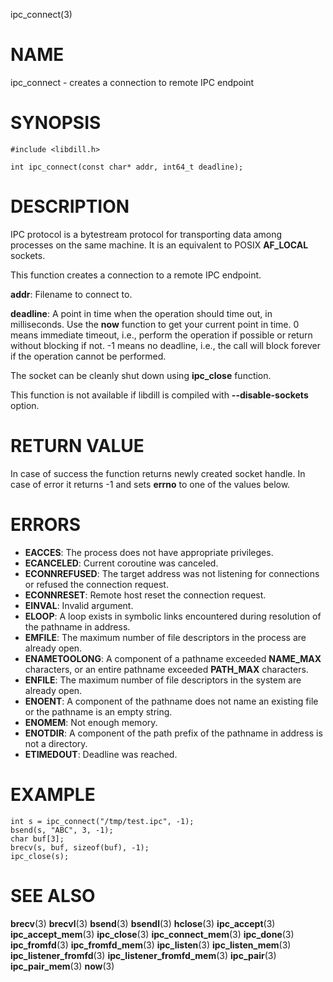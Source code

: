 ipc_connect(3)

# NAME

ipc_connect - creates a connection to remote IPC endpoint

# SYNOPSIS

```
#include <libdill.h>

int ipc_connect(const char* addr, int64_t deadline);
```

# DESCRIPTION

IPC  protocol is a bytestream protocol for transporting data among processes on the same machine.  It is an equivalent to POSIX **AF_LOCAL** sockets.

This function creates a connection to a remote IPC endpoint.

**addr**: Filename to connect to.

**deadline**: A point in time when the operation should time out, in milliseconds. Use the **now** function to get your current point in time. 0 means immediate timeout, i.e., perform the operation if possible or return without blocking if not. -1 means no deadline, i.e., the call will block forever if the operation cannot be performed.

The socket can be cleanly shut down using **ipc_close** function.

This function is not available if libdill is compiled with **--disable-sockets** option.

# RETURN VALUE

In case of success the function returns newly created socket handle. In case of error it returns -1 and sets **errno** to one of the values below.

# ERRORS

- **EACCES**: The process does not have appropriate privileges.
- **ECANCELED**: Current coroutine was canceled.
- **ECONNREFUSED**: The target address was not listening for connections or refused the connection request.
- **ECONNRESET**: Remote host reset the connection request.
- **EINVAL**: Invalid argument.
- **ELOOP**: A loop exists in symbolic links encountered during resolution of the pathname in address.
- **EMFILE**: The maximum number of file descriptors in the process are already open.
- **ENAMETOOLONG**: A component of a pathname exceeded **NAME_MAX** characters, or an entire pathname exceeded **PATH_MAX** characters.
- **ENFILE**: The maximum number of file descriptors in the system are already open.
- **ENOENT**: A component of the pathname does not name an existing file or the pathname is an empty string.
- **ENOMEM**: Not enough memory.
- **ENOTDIR**: A component of the path prefix of the pathname in address is not a directory.
- **ETIMEDOUT**: Deadline was reached.

# EXAMPLE

```
int s = ipc_connect("/tmp/test.ipc", -1);
bsend(s, "ABC", 3, -1);
char buf[3];
brecv(s, buf, sizeof(buf), -1);
ipc_close(s);
```

# SEE ALSO

**brecv**(3) **brecvl**(3) **bsend**(3) **bsendl**(3) **hclose**(3) **ipc_accept**(3) **ipc_accept_mem**(3) **ipc_close**(3) **ipc_connect_mem**(3) **ipc_done**(3) **ipc_fromfd**(3) **ipc_fromfd_mem**(3) **ipc_listen**(3) **ipc_listen_mem**(3) **ipc_listener_fromfd**(3) **ipc_listener_fromfd_mem**(3) **ipc_pair**(3) **ipc_pair_mem**(3) **now**(3) 

